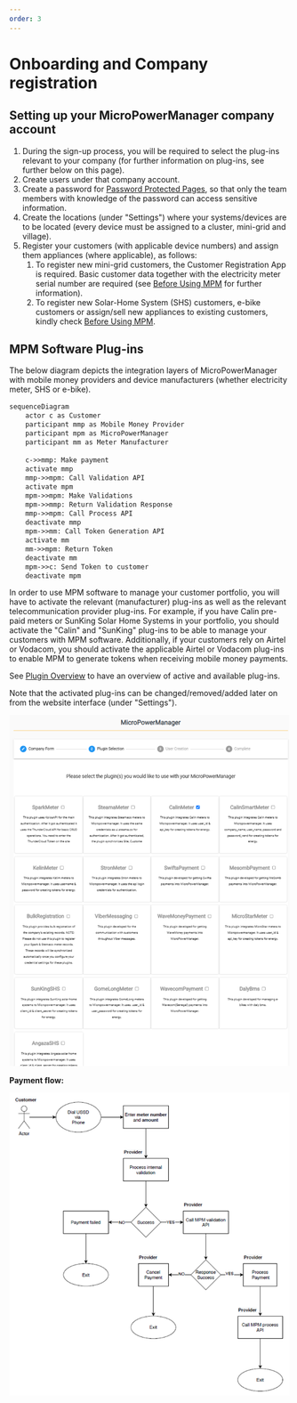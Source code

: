 ```yaml
---
order: 3
---
```


# Onboarding and Company registration

## Setting up your MicroPowerManager company account

1. During the sign-up process, you will be required to select the plug-ins relevant to your company (for further information on plug-ins, see further below on this page).
2. Create users under that company account.
3. Create a password for [Password Protected Pages](/usage-guide/user-management-access-control#protected-pages-password), so that only the team members with knowledge of the password can access sensitive information.
4. Create the locations (under "Settings") where your systems/devices are to be located (every device must be assigned to a cluster, mini-grid and village).
5. Register your customers (with applicable device numbers) and assign them appliances (where applicable), as follows:
   1. To register new mini-grid customers, the Customer Registration App is required.
      Basic customer data together with the electricity meter serial number are required (see [Before Using MPM](beforeusing) for further information).
   2. To register new Solar-Home System (SHS) customers, e-bike customers or assign/sell new appliances to existing customers, kindly check [Before Using MPM](beforeusing).

## MPM Software Plug-ins

The below diagram depicts the integration layers of MicroPowerManager with mobile money providers and device manufacturers (whether electricity meter, SHS or e-bike).

```mermaid
sequenceDiagram
    actor c as Customer
    participant mmp as Mobile Money Provider
    participant mpm as MicroPowerManager
    participant mm as Meter Manufacturer

    c->>mmp: Make payment
    activate mmp
    mmp->>mpm: Call Validation API
    activate mpm
    mpm->>mpm: Make Validations
    mpm->>mmp: Return Validation Response
    mmp->>mpm: Call Process API
    deactivate mmp
    mpm->>mm: Call Token Generation API
    activate mm
    mm->>mpm: Return Token
    deactivate mm
    mpm->>c: Send Token to customer
    deactivate mpm
```

In order to use MPM software to manage your customer portfolio, you will have to activate the relevant (manufacturer) plug-ins as well as the relevant telecommunication provider plug-ins.
For example, if you have Calin pre-paid meters or SunKing Solar Home Systems in your portfolio, you should activate the "Calin" and "SunKing" plug-ins to be able to manage your customers with MPM software.
Additionally, if your customers rely on Airtel or Vodacom, you should activate the applicable Airtel or Vodacom plug-ins to enable MPM to generate tokens when receiving mobile money payments.

See [Plugin Overview](/usage-guide/plugin-overview) to have an overview of active and available plug-ins.

Note that the activated plug-ins can be changed/removed/added later on from the website interface (under "Settings").

![Plugin Selection Overview](images/plugin-selection-overview.png)

**Payment flow:**

![Payment Flow](images/payment-flow.png)
